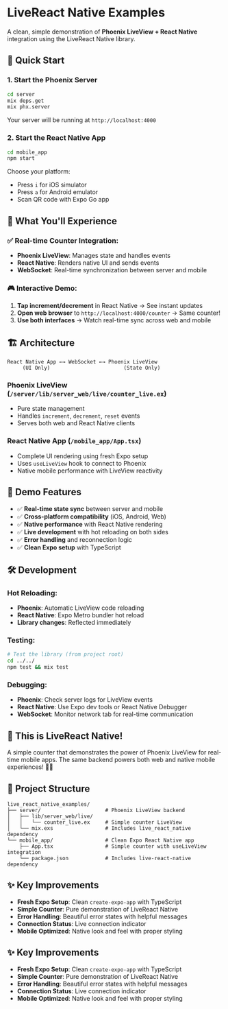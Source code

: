 # LiveReact Native Examples

A clean, simple demonstration of **Phoenix LiveView + React Native** integration using the LiveReact Native library.

## 🚀 **Quick Start**

### **1. Start the Phoenix Server**

```bash
cd server
mix deps.get
mix phx.server
```

Your server will be running at `http://localhost:4000`

### **2. Start the React Native App**

```bash
cd mobile_app
npm start
```

Choose your platform:
- Press `i` for iOS simulator
- Press `a` for Android emulator
- Scan QR code with Expo Go app

## 🎯 **What You'll Experience**

### **✅ Real-time Counter Integration:**
- **Phoenix LiveView**: Manages state and handles events
- **React Native**: Renders native UI and sends events
- **WebSocket**: Real-time synchronization between server and mobile

### **🎮 Interactive Demo:**
1. **Tap increment/decrement** in React Native → See instant updates
2. **Open web browser** to `http://localhost:4000/counter` → Same counter!
3. **Use both interfaces** → Watch real-time sync across web and mobile

## 🏗️ **Architecture**

```
React Native App ←→ WebSocket ←→ Phoenix LiveView
     (UI Only)                        (State Only)
```

### **Phoenix LiveView (`/server/lib/server_web/live/counter_live.ex`)**
- Pure state management
- Handles `increment`, `decrement`, `reset` events
- Serves both web and React Native clients

### **React Native App (`/mobile_app/App.tsx`)**
- Complete UI rendering using fresh Expo setup
- Uses `useLiveView` hook to connect to Phoenix
- Native mobile performance with LiveView reactivity

## 📱 **Demo Features**

- ✅ **Real-time state sync** between server and mobile
- ✅ **Cross-platform compatibility** (iOS, Android, Web)
- ✅ **Native performance** with React Native rendering
- ✅ **Live development** with hot reloading on both sides
- ✅ **Error handling** and reconnection logic
- ✅ **Clean Expo setup** with TypeScript

## 🛠️ **Development**

### **Hot Reloading:**
- **Phoenix**: Automatic LiveView code reloading
- **React Native**: Expo Metro bundler hot reload
- **Library changes**: Reflected immediately

### **Testing:**
```bash
# Test the library (from project root)
cd ../../
npm test && mix test
```

### **Debugging:**
- **Phoenix**: Check server logs for LiveView events
- **React Native**: Use Expo dev tools or React Native Debugger
- **WebSocket**: Monitor network tab for real-time communication

## 🎉 **This is LiveReact Native!**

A simple counter that demonstrates the power of Phoenix LiveView for real-time mobile apps. The same backend powers both web and native mobile experiences! 🚀✨

## 📁 **Project Structure**

```
live_react_native_examples/
├── server/                     # Phoenix LiveView backend
│   ├── lib/server_web/live/
│   │   └── counter_live.ex     # Simple counter LiveView
│   └── mix.exs                 # Includes live_react_native dependency
└── mobile_app/                 # Clean Expo React Native app
    ├── App.tsx                 # Simple counter with useLiveView integration
    └── package.json            # Includes live-react-native dependency
```

## ✨ **Key Improvements**

- **Fresh Expo Setup**: Clean `create-expo-app` with TypeScript
- **Simple Counter**: Pure demonstration of LiveReact Native
- **Error Handling**: Beautiful error states with helpful messages
- **Connection Status**: Live connection indicator
- **Mobile Optimized**: Native look and feel with proper styling
## ✨ **Key Improvements**

- **Fresh Expo Setup**: Clean `create-expo-app` with TypeScript
- **Simple Counter**: Pure demonstration of LiveReact Native
- **Error Handling**: Beautiful error states with helpful messages
- **Connection Status**: Live connection indicator
- **Mobile Optimized**: Native look and feel with proper styling